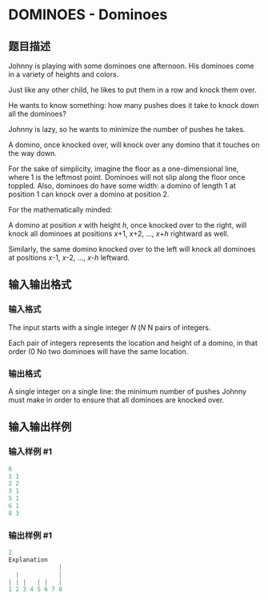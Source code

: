 # DOMINOES - Dominoes

## 题目描述

Johnny is playing with some dominoes one afternoon. His dominoes come in a variety of heights and colors.

Just like any other child, he likes to put them in a row and knock them over.

He wants to know something: how many pushes does it take to knock down all the dominoes?

Johnny is lazy, so he wants to minimize the number of pushes he takes.

A domino, once knocked over, will knock over any domino that it touches on the way down.

For the sake of simplicity, imagine the floor as a one-dimensional line, where 1 is the leftmost point. Dominoes will not slip along the floor once toppled. Also, dominoes do have some width: a domino of length 1 at position 1 can knock over a domino at position 2.

For the mathematically minded:

A domino at position _x_ with height _h_, once knocked over to the right, will knock all dominoes at positions _x_+1, _x_+2, ..., _x_+_h_ rightward as well.

Similarly, the same domino knocked over to the left will knock all dominoes at positions _x_-1, _x_-2, ..., _x_-_h_ leftward.

## 输入输出格式

### 输入格式

The input starts with a single integer _N_ (_N_ N pairs of integers.

Each pair of integers represents the location and height of a domino, in that order (0 No two dominoes will have the same location.

### 输出格式

A single integer on a single line: the minimum number of pushes Johnny must make in order to ensure that all dominoes are knocked over.

## 输入输出样例

### 输入样例 #1

```cpp
6
1 1
2 2
3 1
5 1
6 1
8 3
```


### 输出样例 #1

```cpp
2
Explanation
              |
  |           |
| | |   | |   |
1 2 3 4 5 6 7 8
```


